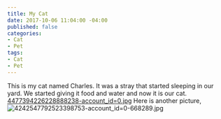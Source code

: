 ```yaml
---
title: My Cat
date: 2017-10-06 11:04:00 -04:00
published: false
categories:
- Cat
- Pet
tags:
- Cat
- Pet
---
```


This is my cat named Charles. It was a stray that started sleeping in our yard. We started giving it food and water and now it is our cat. [4477394226228888238-account_id=0.jpg](/uploads/4477394226228888238-account_id=0.jpg)
Here is another picture,
![4242547792523398753-account_id=0-668289.jpg](/uploads/4242547792523398753-account_id=0-668289.jpg)

